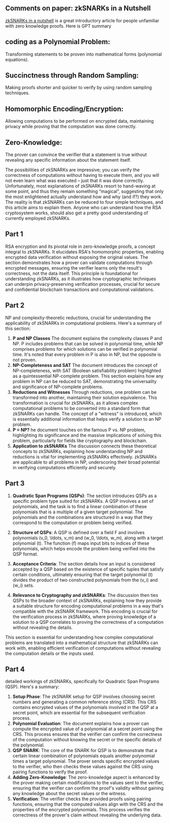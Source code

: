 ## Comments on paper: zkSNARKs in a Nutshell

[zkSNARKs in a nutshell](https://blog.ethereum.org/2016/12/05/zksnarks-in-a-nutshell/) is a great introductory article for people unfamiliar with zero knowledge proofs. 
Here is GPT summary

## coding as a Polynomial Problem:
Transforming statements to be proven into mathematical forms (polynomial equations).

## Succinctness through Random Sampling: 
Making proofs shorter and quicker to verify by using random sampling techniques.

## Homomorphic Encoding/Encryption: 
Allowing computations to be performed on encrypted data, maintaining privacy while proving that the computation was done correctly.

## Zero-Knowledge: 
The prover can convince the verifier that a statement is true without revealing any specific information about the statement itself.

The possibilities of zkSNARKs are impressive; you can verify the correctness of computations without having to execute them, and you will not even learn what was executed – just that it was done correctly. Unfortunately, most explanations of zkSNARKs resort to hand-waving at some point, and thus they remain something “magical”, suggesting that only the most enlightened actually understand how and why (and if?) they work. The reality is that zkSNARKs can be reduced to four simple techniques, and this article aims to explain them. Anyone who can understand how the RSA cryptosystem works, should also get a pretty good understanding of currently employed zkSNARKs.

## Part 1
RSA encryption and its pivotal role in zero-knowledge proofs, a concept integral to zkSNARKs. It elucidates RSA's homomorphic properties, enabling encrypted data verification without exposing the original values. The section demonstrates how a prover can validate computations through encrypted messages, ensuring the verifier learns only the result's correctness, not the data itself. This principle is foundational for understanding zkSNARKs, as it illustrates how cryptographic techniques can underpin privacy-preserving verification processes, crucial for secure and confidential blockchain transactions and computational validations.

## Part 2
NP and complexity-theoretic reductions, crucial for understanding the applicability of zkSNARKs in computational problems. Here's a summary of this section:

1. **P and NP Classes**
The document explains the complexity classes P and NP. P includes problems that can be solved in polynomial time, while NP comprises problems for which solutions can be verified in polynomial time. It's noted that every problem in P is also in NP, but the opposite is not proven.
2. **NP-Completeness and SAT**
The document introduces the concept of NP-completeness, with SAT (Boolean satisfiability problem) highlighted as a quintessential NP-complete problem. This section explains how any problem in NP can be reduced to SAT, demonstrating the universality and significance of NP-complete problems.
3. **Reductions and Witnesses**
Through reductions, one problem can be transformed into another, maintaining their solution equivalence. This transformation is crucial for zkSNARKs, as it allows complex computational problems to be converted into a standard form that zkSNARKs can handle. The concept of a "witness" is introduced, which is essentially additional information that helps verify a solution to an NP problem.
3. **P = NP?**
he document touches on the famous P vs. NP problem, highlighting its significance and the massive implications of solving this problem, particularly for fields like cryptography and blockchain.
5. **Application to zkSNARKs**
The discussion connects these theoretical concepts to zkSNARKs, explaining how understanding NP and reductions is vital for implementing zkSNARKs effectively. zkSNARKs are applicable to all problems in NP, underscoring their broad potential in verifying computations efficiently and securely.

## Part 3

1. **Quadratic Span Programs (QSPs)**: The section introduces QSPs as a specific problem type suited for zkSNARKs. A QSP involves a set of polynomials, and the task is to find a linear combination of these polynomials that is a multiple of a given target polynomial. The polynomials and the combinations are structured in a way that they correspond to the computation or problem being verified.

2. **Structure of QSPs**: A QSP is defined over a field F and involves polynomials \(v_0, \ldots, v_m\) and \(w_0, \ldots, w_m\), along with a target polynomial \(t\). The function \(f\) maps input bits to indices of these polynomials, which helps encode the problem being verified into the QSP format.

3. **Acceptance Criteria**: The section details how an input is considered accepted by a QSP based on the existence of specific tuples that satisfy certain conditions, ultimately ensuring that the target polynomial \(t\) divides the product of two constructed polynomials from the \(v_i\) and \(w_i\) sets.

4. **Relevance to Cryptography and zkSNARKs**: The discussion then ties QSPs to the broader context of zkSNARKs, explaining how they provide a suitable structure for encoding computational problems in a way that's compatible with the zkSNARK framework. This encoding is crucial for the verification process in zkSNARKs, where proving knowledge of a solution to a QSP correlates to proving the correctness of a computation without revealing the details.

This section is essential for understanding how complex computational problems are translated into a mathematical structure that zkSNARKs can work with, enabling efficient verification of computations without revealing the computation details or the inputs used.

## Part 4
detailed workings of zkSNARKs, specifically for Quadratic Span Programs (QSP). Here's a summary:

1. **Setup Phase**: The zkSNARK setup for QSP involves choosing secret numbers and generating a common reference string (CRS). This CRS contains encrypted values of the polynomials involved in the QSP at a secret point, which are essential for the subsequent verification process.
2. **Polynomial Evaluation**: The document explains how a prover can compute the encrypted value of a polynomial at a secret point using the CRS. This process ensures that the verifier can confirm the correctness of the computation without knowing the secret or the specific details of the polynomial.
3. **QSP SNARK**: The core of the SNARK for QSP is to demonstrate that a certain linear combination of polynomials equals another polynomial times a target polynomial. The prover sends specific encrypted values to the verifier, who then checks these values against the CRS using pairing functions to verify the proof.
4. **Adding Zero-Knowledge**: The zero-knowledge aspect is enhanced by the prover making certain modifications to the values sent to the verifier, ensuring that the verifier can confirm the proof's validity without gaining any knowledge about the secret values or the witness.
5. **Verification**: The verifier checks the provided proofs using pairing functions, ensuring that the computed values align with the CRS and the properties of the encrypted polynomials. This process verifies the correctness of the prover's claim without revealing the underlying data.
